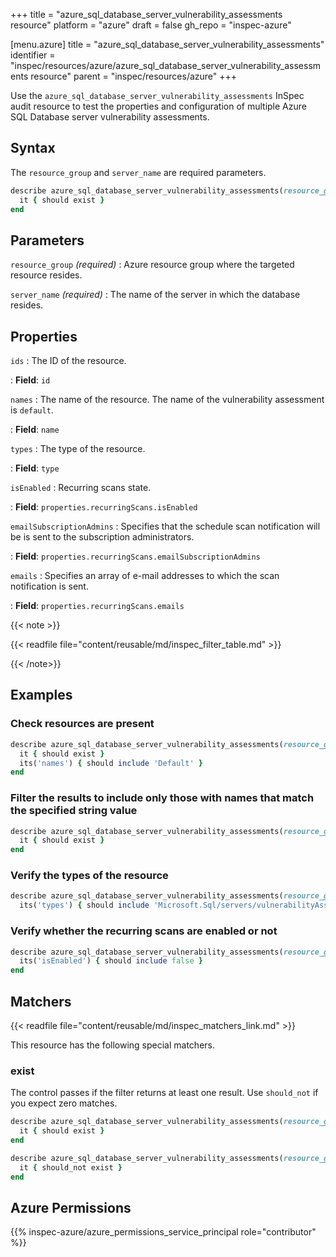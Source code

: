 +++
title = "azure_sql_database_server_vulnerability_assessments resource"
platform = "azure"
draft = false
gh_repo = "inspec-azure"

[menu.azure]
title = "azure_sql_database_server_vulnerability_assessments"
identifier = "inspec/resources/azure/azure_sql_database_server_vulnerability_assessments resource"
parent = "inspec/resources/azure"
+++

Use the `azure_sql_database_server_vulnerability_assessments` InSpec audit resource to test the properties and configuration of multiple Azure SQL Database server vulnerability assessments.

## Syntax

The `resource_group` and `server_name` are required parameters.

```ruby
describe azure_sql_database_server_vulnerability_assessments(resource_group: 'RESOURCE_GROUP', server_name: 'SERVER_NAME') do
  it { should exist }
end
```

## Parameters

`resource_group` _(required)_
: Azure resource group where the targeted resource resides.

`server_name` _(required)_
: The name of the server in which the database resides.

## Properties

`ids`
: The ID of the resource.

: **Field**: `id`

`names`
: The name of the resource. The name of the vulnerability assessment is `default`.

: **Field**: `name`

`types`
: The type of the resource.

: **Field**: `type`

`isEnabled`
: Recurring scans state.

: **Field**: `properties.recurringScans.isEnabled`

`emailSubscriptionAdmins`
: Specifies that the schedule scan notification will be is sent to the subscription administrators.

: **Field**: `properties.recurringScans.emailSubscriptionAdmins`

`emails`
: Specifies an array of e-mail addresses to which the scan notification is sent.

: **Field**: `properties.recurringScans.emails`

{{< note >}}

{{< readfile file="content/reusable/md/inspec_filter_table.md" >}}

{{< /note>}}

## Examples

### Check resources are present

````ruby
describe azure_sql_database_server_vulnerability_assessments(resource_group: 'RESOURCE_GROUP', server_name: 'SERVER_NAME') do
  it { should exist }
  its('names') { should include 'Default' }
end
````

### Filter the results to include only those with names that match the specified string value

```ruby
describe azure_sql_database_server_vulnerability_assessments(resource_group: 'RESOURCE_GROUP', server_name: 'SERVER_NAME') do
  it { should exist }
end
```

### Verify the types of the resource

```ruby
describe azure_sql_database_server_vulnerability_assessments(resource_group: 'RESOURCE_GROUP', server_name: 'SERVER_NAME') do
  its('types') { should include 'Microsoft.Sql/servers/vulnerabilityAssessments' }
```

### Verify whether the recurring scans are enabled or not

```ruby
describe azure_sql_database_server_vulnerability_assessments(resource_group: 'RESOURCE_GROUP', server_name: 'SERVER_NAME') do
  its('isEnabled') { should include false }
end
```

## Matchers

{{< readfile file="content/reusable/md/inspec_matchers_link.md" >}}

This resource has the following special matchers.

### exist

The control passes if the filter returns at least one result. Use `should_not` if you expect zero matches.

```ruby
describe azure_sql_database_server_vulnerability_assessments(resource_group: 'RESOURCE_GROUP', server_name: 'SERVER_NAME') do
  it { should exist }
end
```

```ruby
describe azure_sql_database_server_vulnerability_assessments(resource_group: 'RESOURCE_GROUP', server_name: 'SERVER_NAME') do
  it { should_not exist }
end
```

## Azure Permissions

{{% inspec-azure/azure_permissions_service_principal role="contributor" %}}
